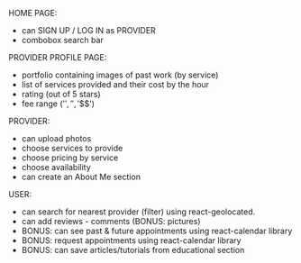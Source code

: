 HOME PAGE:
- can SIGN UP / LOG IN as PROVIDER
- combobox search bar

PROVIDER PROFILE PAGE:
- portfolio containing images of past work (by service)
- list of services provided and their cost by the hour
- rating (out of 5 stars)
- fee range ('$', '$$', '$$$')

PROVIDER:
- can upload photos
- choose services to provide
- choose pricing by service
- choose availability
- can create an About Me section

USER: 
- can search for nearest provider (filter) using react-geolocated.
- can add reviews - comments (BONUS: pictures)
- BONUS: can see past & future appointments using react-calendar library
- BONUS: request appointments using react-calendar library
- BONUS: can save articles/tutorials from educational section

